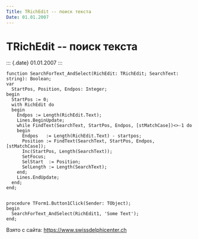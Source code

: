 ```yaml
---
Title: TRichEdit -- поиск текста
Date: 01.01.2007
---
```



TRichEdit -- поиск текста
=========================

::: {.date}
01.01.2007
:::

    function SearchForText_AndSelect(RichEdit: TRichEdit; SearchText: string): Boolean; 
    var 
      StartPos, Position, Endpos: Integer; 
    begin 
      StartPos := 0; 
      with RichEdit do 
      begin 
        Endpos := Length(RichEdit.Text); 
        Lines.BeginUpdate; 
        while FindText(SearchText, StartPos, Endpos, [stMatchCase])<>-1 do 
        begin 
          Endpos   := Length(RichEdit.Text) - startpos; 
          Position := FindText(SearchText, StartPos, Endpos, [stMatchCase]); 
          Inc(StartPos, Length(SearchText)); 
          SetFocus; 
          SelStart  := Position; 
          SelLength := Length(SearchText); 
        end; 
        Lines.EndUpdate; 
      end; 
    end; 
     
     
    procedure TForm1.Button1Click(Sender: TObject); 
    begin 
      SearchForText_AndSelect(RichEdit1, 'Some Text'); 
    end;
     

Взято с сайта: <https://www.swissdelphicenter.ch>
